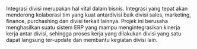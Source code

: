 Integrasi divisi merupakan hal vital dalam bisnis. Integrasi yang tepat akan mendorong kolaborasi tim yang kuat antardivisi baik divisi sales, marketing, finance, purchashing dan divisi terkait lainnya.
Projek ini berusaha menghasilkan suatu sistem ERP yang mampu mengintegrasikan kinerja kerja antar divisi, sehingga proses kerja yang dilakukan divisi yang satu dapat langsung ter-update dan membantu kegiatan divisi lain.
